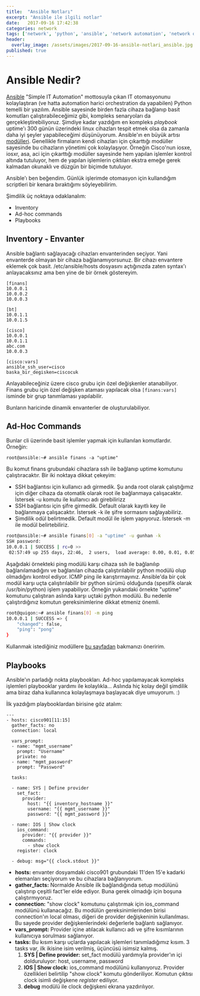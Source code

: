 ```yaml
---
title:  "Ansible Notları"
excerpt: "Ansible ile ilgili notlar"
date:   2017-09-16 17:42:38
categories: network
tags: ['network', 'python', 'ansible', 'network automation', 'network orchestration', 'featured']
header:
  overlay_image: /assets/images/2017-09-16-ansible-notlari_ansible.jpg
published: true
---
```

# Ansible Nedir?

[Ansible](https://www.ansible.com/) "Simple IT Automation" mottosuyla çıkan IT otomasyonunu kolaylaştıran (ve hatta automation harici orchestration da yapabilen) Python temelli bir yazılım. Ansible sayesinde birden fazla cihaza bağlanıp basit komutları çalıştırabileceğimiz gibi, kompleks senaryoları da gerçekleştirebiliyoruz. Şimdiye kadar yazdığım en kompleks *playbook* uptime'ı 300 günün üzerindeki linux cihazları tespit etmek olsa da zamanla daha iyi şeyler yapabileceğimi düşünüyorum. Ansible'ın en büyük artısı [modülleri](http://docs.ansible.com/ansible/latest/modules_by_category.html). Genellikle firmaların kendi cihazları için çıkarttığı modüller sayesinde bu cihazların yönetimi çok kolaylaşıyor. Örneğin Cisco'nun iosxe, iosxr, asa, aci için çıkarttığı modüller sayesinde hem yapılan işlemler kontrol altında tutuluyor, hem de yapılan işlemlerin çıktıları ekstra emeğe gerek kalmadan okunaklı ve düzgün bir biçimde tutuluyor.

Ansible'ı ben beğendim. Günlük işlerimde otomasyon için kullandığım scriptleri bir kenara bıraktığımı söyleyebilirim.

Şimdilik üç noktaya odaklanalım:
- Inventory
- Ad-hoc commands
- Playbooks

## Inventory - Envanter

Ansible bağlantı sağlayacağı cihazları envanterinden seçiyor. Yani envanterde olmayan bir cihaza bağlanamıyorsunuz. Bir cihazı envantere eklemek çok basit. /etc/ansible/hosts dosyasını açtığınızda zaten syntax'ı anlayacaksınız ama ben yine de bir örnek göstereyim.

```
[finans]
10.0.0.1
10.0.0.2
10.0.0.3

[bt]
10.0.1.1
10.0.1.5

[cisco]
10.0.0.1
10.0.1.1
abc.com
10.0.0.3

[cisco:vars]
ansible_ssh_user=cisco
baska_bir_degisken=ciscocuk
```

Anlayabileceğiniz üzere cisco grubu için özel değişkenler atanabiliyor. Finans grubu için özel değişken ataması yapılacak olsa `[finans:vars]` isminde bir grup tanımlaması yapılabilir.

Bunların haricinde dinamik envanterler de oluşturulabiliyor.

## Ad-Hoc Commands

Bunlar cli üzerinde basit işlemler yapmak için kullanılan komutlardır. Örneğin:

`root@ansible:~# ansible finans -a "uptime"`

Bu komut finans grubundaki cihazlara ssh ile bağlanıp uptime komutunu çalıştıracaktır. Bir iki noktaya dikkat çekeyim:
* SSH bağlantısı için kullanıcı adı girmedik. Şu anda root olarak çalıştığımız için diğer cihaza da otomatik olarak root ile bağlanmaya çalışacaktır. İstersek -u komutu ile kullanıcı adı girebilirizz
* SSH bağlantısı için şifre girmedik. Default olarak kayıtlı key ile bağlanmaya çalışacaktır. İstersek -k ile şifre sormasını sağlayabiliriz.
* Şimdilik odül belirtmedik. Default modül ile işlem yapıyoruz. İstersek -m ile modül belirtebiliriz.

``` bash
root@ansible:~# ansible finans[0] -a "uptime" -u gunhan -k
SSH password:
10.0.0.1 | SUCCESS | rc=0 >>
 02:57:49 up 255 days, 22:46,  2 users,  load average: 0.00, 0.01, 0.05
```

Aşağıdaki örnekteki ping modülü karşı cihaza ssh ile bağlanılıp bağlanılamadığını ve bağlanılan cihazda çalıştırılabilir python modülü olup olmadığını kontrol ediyor. ICMP ping ile karıştırmayınız. Ansible'da bir çok modül karşı uçta çalıştırılabilir bir python sürümü olduğunda (spesifik olarak /usr/bin/python) işlem yapabiliyor. Örneğin yukarıdaki örnekte "uptime" komutunu çalıştıran aslında karşı uçtaki python modülü. Bu nedenle çalıştırdığınız komutun gereksinimlerine dikkat etmeniz önemli.

``` bash
root@quigon:~# ansible finans[0] -m ping
10.0.0.1 | SUCCESS => {
    "changed": false,
    "ping": "pong"
}
```

Kullanmak istediğiniz modüllere [bu sayfadan](http://docs.ansible.com/ansible/latest/modules_by_category.html) bakmanızı öneririm.

## Playbooks

Ansible'ın parladığı nokta playbookları. Ad-hoc yapılamayacak kompleks işlemleri playbooklar yardımı ile kolaylıkla... Aslında hiç kolay değil şimdilik ama biraz daha kullanınca kolaylaşmaya başlayacak diye umuyorum. :)

İlk yazdığım playbooklardan birisine göz atalım:

```
---
- hosts: cisco901[11:15]
  gather_facts: no
  connection: local

  vars_prompt:
  - name: "mgmt_username"
    prompt: "Username"
    private: no
  - name: "mgmt_password"
    prompt: "Password"

  tasks:

  - name: SYS | Define provider
    set_fact:
      provider:
        host: "{{ inventory_hostname }}"
        username: "{{ mgmt_username }}"
        password: "{{ mgmt_password }}"

  - name: IOS | Show clock
    ios_command:
      provider: "{{ provider }}"
      commands:
        - show clock
    register: clock

  - debug: msg="{{ clock.stdout }}"
```

* **hosts:** envanter dosyamdaki cisco901 grubundaki 11'den 15'e kadarki elemanları seçiyorum ve bu cihazlara bağlanıyorum.
* **gather_facts:** Normalde Ansible ilk bağlandığında setup modülünü çalıştırıp çeşitli fact'ler elde ediyor. Buna gerek olmadığı için boşuna çalıştırmıyoruz.
* **connection:** "show clock" komutunu çalıştırmak için ios_command modülünü kullanacağız. Bu modülün gereksinimlerinden birisi connection'ın local olması, diğeri de provider değişkeninin kullanılması. Bu sayede provider değişkenlerindeki değerlerle bağlantı sağlanıyor.
* **vars_prompt:** Provider içine atılacak kullanıcı adı ve şifre kısımlarının kullanıcıya sorulması sağlanıyor.
* **tasks:** Bu kısım karşı uçlarda yapılacak işlemleri tanımladığımız kısım. 3 tasks var, ilk ikisine isim verilmiş, üçüncüsü isimsiz kalmış.
  1. **SYS \| Define provider:** set_fact modülü yardımıyla provider'ın içi dolduruluyor: host, username, password
  1. **IOS \| Show clock:** ios_command modülünü kullanıyoruz. Provider özellikleri belirtilip "show clock" komutu gönderiliyor. Komutun çıktısı clock isimli değişkene *register* ediliyor.
  1. **debug** modülü ile clock değişkeni ekrana yazdırılıyor.
